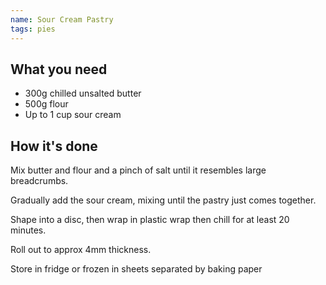 ```yaml
---
name: Sour Cream Pastry
tags: pies
---
```


## What you need

* 300g chilled unsalted butter
* 500g flour
* Up to 1 cup sour cream

<!-- break -->

## How it's done

Mix butter and flour and a pinch of salt until it resembles large breadcrumbs.

Gradually add the sour cream, mixing until the pastry just comes together.

Shape into a disc, then wrap in plastic wrap then chill for at least 20 minutes.

Roll out to approx 4mm thickness.

Store in fridge or frozen in sheets separated by baking paper
